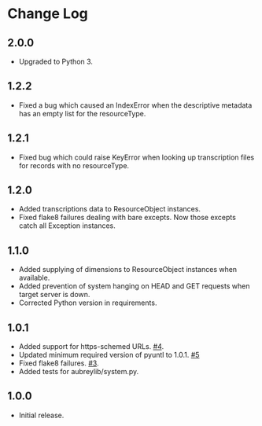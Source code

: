 Change Log
==========
2.0.0
-----

* Upgraded to Python 3.


1.2.2
-----

* Fixed a bug which caused an IndexError when the descriptive metadata has an empty list for the resourceType.


1.2.1
-----

* Fixed bug which could raise KeyError when looking up transcription files for records with no resourceType.


1.2.0
-----

* Added transcriptions data to ResourceObject instances.
* Fixed flake8 failures dealing with bare excepts. Now those excepts catch all Exception instances.


1.1.0
-----

* Added supplying of dimensions to ResourceObject instances when available.
* Added prevention of system hanging on HEAD and GET requests when target server is down.
* Corrected Python version in requirements.


1.0.1
-----

* Added support for https-schemed URLs. [#4](https://github.com/unt-libraries/aubreylib/issues/4).
* Updated minimum required version of pyuntl to 1.0.1. [#5](https://github.com/unt-libraries/aubreylib/issues/5)
* Fixed flake8 failures. [#3](https://github.com/unt-libraries/aubreylib/issues/3).
* Added tests for aubreylib/system.py.


1.0.0
-----

* Initial release.
